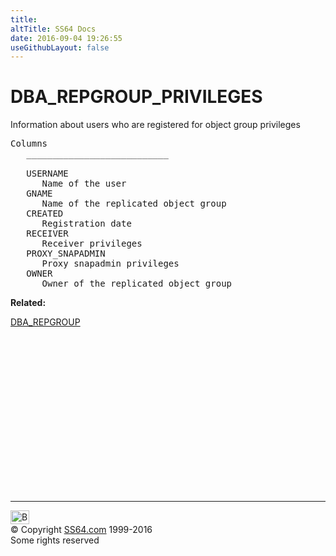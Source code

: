```yaml
---
title:
altTitle: SS64 Docs
date: 2016-09-04 19:26:55
useGithubLayout: false
---
```

<!-- #BeginLibraryItem "/Library/head_orad.lbi" --><!-- #EndLibraryItem --><h1>DBA_REPGROUP_PRIVILEGES </h1><p> Information about users who are registered for object group privileges </p> 
 
<pre>Columns
   ___________________________
 
   USERNAME
      Name of the user
   GNAME
      Name of the replicated object group
   CREATED
      Registration date
   RECEIVER
      Receiver privileges
   PROXY_SNAPADMIN
      Proxy snapadmin privileges
   OWNER
      Owner of the replicated object group</pre>
<p><b>Related:</b></p>
<p><a href="DBA_REPGROUP.html">DBA_REPGROUP</a></p><!-- #BeginLibraryItem "/Library/foot_orad.lbi" --><p>
<!-- oracle-footer -->
<ins class="adsbygoogle" style="display:inline-block;width:300px;height:250px" data-ad-client="ca-pub-6140977852749469" data-ad-slot="4275490898"></ins>
<script>
(adsbygoogle = window.adsbygoogle || []).push({});
</script></p>
<hr>
<div id="bl" class="footer"><a href="DBA_REPGROUP_PRIVILEGES.html#"><img src="../images/top.png" width="30" height="22" alt="Back to the Top"></a></div>
<div id="br" class="footer, tagline">© Copyright <a href="../index.html">SS64.com</a> 1999-2016<br>
Some rights reserved</div>
<!-- #EndLibraryItem -->

